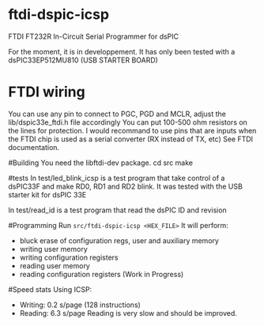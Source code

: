 # ftdi-dspic-icsp
FTDI FT232R In-Circuit Serial Programmer for dsPIC

For the moment, it is in developpement.
It has only been tested with a dsPIC33EP512MU810 (USB STARTER BOARD)

# FTDI wiring
You can use any pin to connect to PGC, PGD and MCLR, adjust the lib/dspic33e_ftdi.h file accordingly
You can put 100-500 ohm resistors on the lines for protection. I would recommand to use pins that are 
inputs when the FTDI chip is used as a serial converter (RX instead of TX, etc) See FTDI documentation.

#Building
You need the libftdi-dev package.
    cd src
    make

#tests
In test/led_blink_icsp is a test program that take control of a dsPIC33F and make RD0, RD1 and RD2 blink.
It was tested with the USB starter kit for dsPIC 33E

In test/read_id is a test program that read the dsPIC ID and revision

#Programming
Run `src/ftdi-dspic-icsp <HEX_FILE>`
It will perform:
* bluck erase of configuration regs, user and auxiliary memory
* writing user memory
* writing configuration registers
* reading user memory
* reading configuration registers (Work in Progress)

#Speed stats
Using ICSP:
* Writing: 0.2 s/page (128 instructions)
* Reading: 6.3 s/page
Reading is very slow and should be improved.

